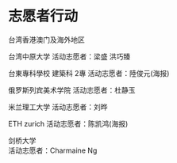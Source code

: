 # 志愿者行动


台湾香港澳门及海外地区



台湾中原大学
活动志愿者：梁盛 洪巧臻

台東專科學校 建築科  2專
活动志愿者：陸俊元(海报)

俄罗斯列宾美术学院
活动志愿者：杜静玉


米兰理工大学
活动志愿者：刘晔


ETH zurich
活动志愿者：陈凯鸿(海报)

剑桥大学  
活动志愿者：Charmaine Ng  
